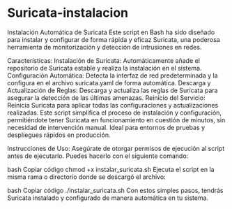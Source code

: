 # Suricata-instalacion
Instalación Automática de Suricata
Este script en Bash ha sido diseñado para instalar y configurar de forma rápida y eficaz Suricata, una poderosa herramienta de monitorización y detección de intrusiones en redes.

Características:
Instalación de Suricata: Automáticamente añade el repositorio de Suricata estable y realiza la instalación en el sistema.
Configuración Automática: Detecta la interfaz de red predeterminada y la configura en el archivo suricata.yaml de forma automática.
Descarga y Actualización de Reglas: Descarga y actualiza las reglas de Suricata para asegurar la detección de las últimas amenazas.
Reinicio del Servicio: Reinicia Suricata para aplicar todas las configuraciones y actualizaciones realizadas.
Este script simplifica el proceso de instalación y configuración, permitiéndote tener Suricata en funcionamiento en cuestión de minutos, sin necesidad de intervención manual. Ideal para entornos de pruebas y despliegues rápidos en producción.

Instrucciones de Uso:
Asegúrate de otorgar permisos de ejecución al script antes de ejecutarlo. Puedes hacerlo con el siguiente comando:

bash
Copiar código
chmod +x instalar_suricata.sh
Ejecuta el script en la misma rama o directorio donde se descargó el archivo:

bash
Copiar código
./instalar_suricata.sh
Con estos simples pasos, tendrás Suricata instalado y configurado de manera automática en tu sistema.
